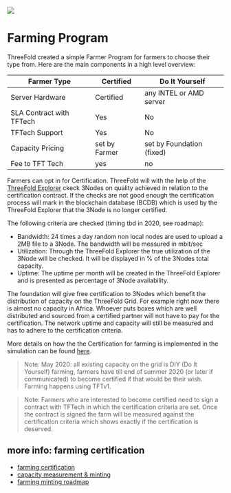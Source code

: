 ![](./img/certified_capacity.png)

# Farming Program

ThreeFold created a simple Farmer Program for farmers to choose their type from.  Here are the main components in a high level overview:


|Farmer Type| Certified|Do It Yourself|
|-----------|----------|--------------|
|Server Hardware|Certified|any INTEL or AMD server | 
|SLA Contract with TFTech|Yes|No|
TFTech Support|Yes|No|
|Capacity Pricing|set by Farmer|set by Foundation (fixed)|
|Fee to TFT Tech|yes|no|

Farmers can opt in for Certification. ThreeFold will with the help of the [ThreeFold Explorer](https://explorer.grid.tf) ckeck 3Nodes on quality achieved in relation to the certification contract. If the checks are not good enough the certification process will mark in the blockchain database (BCDB) which is used by the ThreeFold Explorer that the 3Node is no longer certified.

The following criteria are checked (timing tbd in 2020, see roadmap):

- Bandwidth: 24 times a day random non local nodes are used to upload a 2MB file to a 3Node. The bandwidth will be measured in mbit/sec
- Utilization: Through the ThreeFold Explorer the true utilization of the 3Node will be checked. It will be displayed in % of the 3Nodes total capacity.
- Uptime: The uptime per month will be created in the ThreeFold Explorer and is presented as percentage of 3Node availability.

The foundation will give free certification to 3Nodes which benefit the distribution of capacity on the ThreeFold Grid. For example right now there is almost no capacity in Africa. Whoever puts boxes which are well distributed and sourced from a certified partner will not have to pay for the certification. The network uptime and capacity will still be measured and has to adhere to the certification criteria.


More details on how the the Certification for farming is implemented in the simulation can be found [here](farming_logic.md). 

> Note: May 2020: all existing capacity on the grid is DIY (Do It Yourself) farming, farmers have till end of summer 2020 (or later if communicated) to become certified if that would be their wish. Farming happens using TFTv1.


> Note: Farmers who are interested to become certified need to sign a contract with TFTech in which the certification criteria are set. Once the contract is signed the farm will be measured against the certification criteria which shows exactly if the certification is deserved.

## more info: farming certification

- [farming certification](farming_certification.md)
- [capacity measurement & minting](farming_logic.md)
- [farming minting roadmap](farming_minting_roadmap.md)